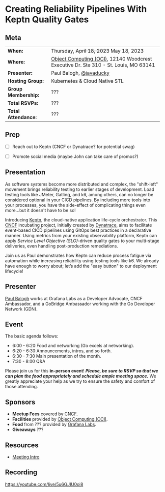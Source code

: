 # Creating Reliability Pipelines With Keptn Quality Gates

## Meta 
| | |
| --- | --- |
| **When:** | Thursday, ~~April 18, 2023~~ May 18, 2023 |
| **Where:** | [Object Computing (OCI)](https://objectcomputing.com/), 12140 Woodcrest Executive Dr. Ste 310 - St. Louis, MO 63141 |
| **Presenter:** | Paul Balogh, [@javaducky](https://twitter.com/javaducky) |
| **Hosting Group:** | Kubernetes &amp; Cloud Native STL |
| **Group Membership:** | ??? |
| **Total RSVPs:** | ??? |
| **Total Attendance:** | ??? |

## Prep
- [ ] Reach out to Keptn (CNCF or Dynatrace? for potential swag)
- [ ] Promote social media (maybe John can take care of promos?)


## Presentation
As software systems become more distributed and complex, the "shift-left" movement brings reliability testing to earlier stages of development. Load testing tools like JMeter, Gatling, and k6, among others, can no longer be considered optional in your CICD pipelines. By including more tools into your processes, you have the side-effect of complicating things even more...but it doesn't have to be so! 

Introducing [Keptn](https://keptn.sh/), the cloud-native application life-cycle orchestrator. This [CNCF](https://www.cncf.io/) incubating project, initially created by [Dynatrace](https://www.dynatrace.com/), aims to facilitate event-based CICD pipelines using GitOps best practices in a declarative manner. Using metrics from your existing observability platform, Keptn can apply _Service Level Objective (SLO)_-driven quality gates to your multi-stage deliveries, even handling post-production remediations.

Join us as Paul demonstrates how Keptn can reduce process fatigue via automation while increasing reliability using testing tools like k6. We already have enough to worry about; let’s add the "easy button" to our deployment lifecycle!

## Presenter
[Paul Balogh](https://www.linkedin.com/in/pabalogh/) works at Grafana Labs as a Developer Advocate, CNCF Ambassador, and a GoBridge Ambassador working with the Go Developer Network (GDN).

## Event
The basic agenda follows:
* 6:00 - 6:20 Food and networking (Go excels at networking).
* 6:20 - 6:30 Announcements, intros, and so forth.
* 6:30 - 7:30 Main presentation of the month.
* 7:30 - 8:00 Q&A

Please join us for this **in-person event**! **_Please, be sure to RSVP so that we can plan the food appropriately and schedule ample meeting space._** We greatly appreciate your help as we try to ensure the safety and comfort of those attending.

## Sponsors
* **Meetup Fees** covered by [CNCF](https://www.cncf.io/).
* **Facilities** provided by [Object Computing (OCI)](https://objectcomputing.com/).
* **Food** from ??? provided by [Grafana Labs](https://grafana.com/).
* **Giveaways** ???

## Resources
* [Meeting Intro](Meeting-Intro.pdf)

## Recording
https://youtube.com/live/5u6GJIU0oi8
